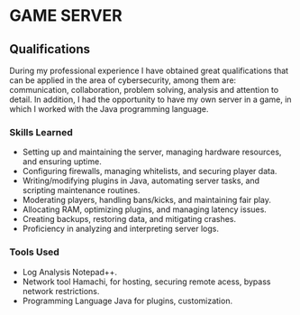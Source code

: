 # GAME SERVER

## Qualifications

During my professional experience I have obtained great qualifications that can be applied in the area of cybersecurity, among them are: communication, collaboration, problem solving, analysis and attention to detail. 
In addition, I had the opportunity to have my own server in a game, in which I worked with the Java programming language. 


### Skills Learned

- Setting up and maintaining the server, managing hardware resources, and ensuring uptime.
- Configuring firewalls, managing whitelists, and securing player data.
- Writing/modifying plugins in Java, automating server tasks, and scripting maintenance routines.
- Moderating players, handling bans/kicks, and maintaining fair play.
- Allocating RAM, optimizing plugins, and managing latency issues.
- Creating backups, restoring data, and mitigating crashes.
- Proficiency in analyzing and interpreting server logs.

### Tools Used

- Log Analysis Notepad++.
- Network tool Hamachi, for hosting, securing remote acess, bypass network restrictions.
- Programming Language Java for plugins, customization.
